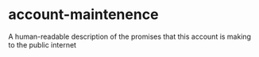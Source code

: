 # account-maintenence
A human-readable description of the promises that this account is making to the public internet
